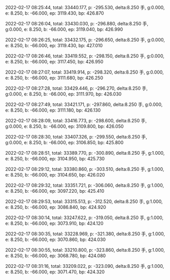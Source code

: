 2022-02-17 08:25:44, total: 33440.177, p: -295.530, delta:8.250 手, g:0.000, e: 8.250, b: -66.000, ep: 3119.430, bp: 426.870

2022-02-17 08:26:04, total: 33430.030, p: -296.880, delta:8.250 手, g:0.000, e: 8.250, b: -66.000, ep: 3119.040, bp: 426.990

2022-02-17 08:26:25, total: 33432.175, p: -296.650, delta:8.250 手, g:0.000, e: 8.250, b: -66.000, ep: 3119.430, bp: 427.010

2022-02-17 08:26:46, total: 33419.552, p: -298.150, delta:8.250 手, g:0.000, e: 8.250, b: -66.000, ep: 3117.450, bp: 426.950

2022-02-17 08:27:07, total: 33419.914, p: -298.320, delta:8.250 手, g:0.000, e: 8.250, b: -66.000, ep: 3111.680, bp: 426.250

2022-02-17 08:27:28, total: 33429.446, p: -296.270, delta:8.250 手, g:0.000, e: 8.250, b: -66.000, ep: 3111.970, bp: 426.030

2022-02-17 08:27:49, total: 33421.171, p: -297.860, delta:8.250 手, g:0.000, e: 8.250, b: -66.000, ep: 3111.180, bp: 426.130

2022-02-17 08:28:09, total: 33416.773, p: -298.600, delta:8.250 手, g:0.000, e: 8.250, b: -66.000, ep: 3109.800, bp: 426.050

2022-02-17 08:28:30, total: 33407.326, p: -299.550, delta:8.250 手, g:0.000, e: 8.250, b: -66.000, ep: 3106.850, bp: 425.800

2022-02-17 08:28:51, total: 33389.770, p: -300.890, delta:8.250 手, g:1.000, e: 8.250, b: -66.000, ep: 3104.950, bp: 425.730

2022-02-17 08:29:12, total: 33380.860, p: -303.510, delta:8.250 手, g:1.000, e: 8.250, b: -66.000, ep: 3104.650, bp: 426.020

2022-02-17 08:29:32, total: 33351.721, p: -306.060, delta:8.250 手, g:1.000, e: 8.250, b: -66.000, ep: 3097.220, bp: 425.410

2022-02-17 08:29:53, total: 33315.513, p: -312.520, delta:8.250 手, g:1.000, e: 8.250, b: -66.000, ep: 3086.840, bp: 424.920

2022-02-17 08:30:14, total: 33247.622, p: -319.050, delta:8.250 手, g:1.000, e: 8.250, b: -66.000, ep: 3073.910, bp: 424.120

2022-02-17 08:30:35, total: 33228.969, p: -321.380, delta:8.250 手, g:1.000, e: 8.250, b: -66.000, ep: 3070.860, bp: 424.030

2022-02-17 08:30:55, total: 33210.800, p: -323.860, delta:8.250 手, g:1.000, e: 8.250, b: -66.000, ep: 3068.780, bp: 424.080

2022-02-17 08:31:16, total: 33209.022, p: -323.090, delta:8.250 手, g:1.000, e: 8.250, b: -66.000, ep: 3071.470, bp: 424.320
